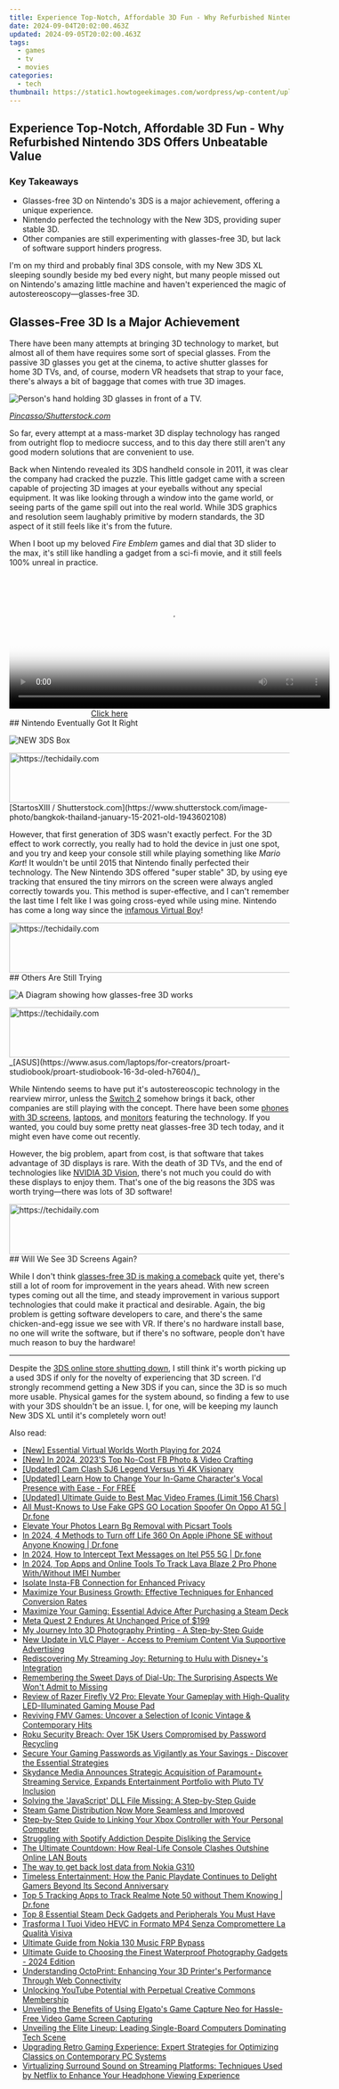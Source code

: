 ```yaml
---
title: Experience Top-Notch, Affordable 3D Fun - Why Refurbished Nintendo 3DS Offers Unbeatable Value
date: 2024-09-04T20:02:00.463Z
updated: 2024-09-05T20:02:00.463Z
tags:
  - games
  - tv
  - movies
categories:
  - tech
thumbnail: https://static1.howtogeekimages.com/wordpress/wp-content/uploads/2024/01/shutterstock_203139925.jpg
---
```


## Experience Top-Notch, Affordable 3D Fun - Why Refurbished Nintendo 3DS Offers Unbeatable Value

### Key Takeaways

* Glasses-free 3D on Nintendo's 3DS is a major achievement, offering a unique experience.
* Nintendo perfected the technology with the New 3DS, providing super stable 3D.
* Other companies are still experimenting with glasses-free 3D, but lack of software support hinders progress.

 I'm on my third and probably final 3DS console, with my New 3DS XL sleeping soundly beside my bed every night, but many people missed out on Nintendo's amazing little machine and haven't experienced the magic of autostereoscopy—glasses-free 3D.

##  Glasses-Free 3D Is a Major Achievement

 There have been many attempts at bringing 3D technology to market, but almost all of them have requires some sort of special glasses. From the passive 3D glasses you get at the cinema, to active shutter glasses for home 3D TVs, and, of course, modern VR headsets that strap to your face, there's always a bit of baggage that comes with true 3D images.

![Person's hand holding 3D glasses in front of a TV.](https://static1.howtogeekimages.com/wordpress/wp-content/uploads/2023/05/shutterstock_351847799.jpg) 

_[Pincasso/Shutterstock.com](https://www.shutterstock.com/image-photo/3dglasses-hand-against-tvscreen-351847799)_

 So far, every attempt at a mass-market 3D display technology has ranged from outright flop to mediocre success, and to this day there still aren't any good modern solutions that are convenient to use.

 Back when Nintendo revealed its 3DS handheld console in 2011, it was clear the company had cracked the puzzle. This little gadget came with a screen capable of projecting 3D images at your eyeballs without any special equipment. It was like looking through a window into the game world, or seeing parts of the game spill out into the real world. While 3DS graphics and resolution seem laughably primitive by modern standards, the 3D aspect of it still feels like it's from the future.

 When I boot up my beloved _Fire Emblem_ games and dial that 3D slider to the max, it's still like handling a gadget from a sci-fi movie, and it still feels 100% unreal in practice.

<!-- affiliate ads begin -->
<span id="1982508">
					<video width="576" height="240" style="cursor:pointer"
           poster="//a.impactradius-go.com/display-clicktoplayimage/1982508.png"
           onclick="if(!this.playClicked){this.play();this.setAttribute('controls',true);this.playClicked=true;}">
	   <source src="//a.impactradius-go.com/display-ad/22993-1982508">
	   <img src="//a.impactradius-go.com/display-clicktoplayimage/1982508.png" style="border: none; height: 100%; width: 100%; object-fit: contain">
	</video>
	<div style="width:360px;text-align:center"><a href="javascript:window.open(decodeURIComponent('https%3A%2F%2Fhomestyler.sjv.io%2Fc%2F5597632%2F1982508%2F22993'), '_blank');void(0);">Click here</a></div>
</span>
<img height="0" width="0" src="https://imp.pxf.io/i/5597632/1982508/22993" style="position:absolute;visibility:hidden;" border="0" />
<!-- affiliate ads end -->
##  Nintendo Eventually Got It Right

![NEW 3DS Box](https://static1.howtogeekimages.com/wordpress/wp-content/uploads/2024/07/new-3ds-box.jpg) 

<!-- affiliate ads begin -->
<a href="https://aligracehair.sjv.io/c/5597632/1975821/19272" target="_top" id="1975821">
  <img src="//a.impactradius-go.com/display-ad/19272-1975821" border="0" alt="https://techidaily.com" width="728" height="90"/>
</a>
<img height="0" width="0" src="https://aligracehair.sjv.io/i/5597632/1975821/19272" style="position:absolute;visibility:hidden;" border="0" />
<!-- affiliate ads end -->
[StartosXIII / Shutterstock.com](https://www.shutterstock.com/image-photo/bangkok-thailand-january-15-2021-old-1943602108)

 However, that first generation of 3DS wasn't exactly perfect. For the 3D effect to work correctly, you really had to hold the device in just one spot, and you try and keep your console still while playing something like _Mario Kart_! It wouldn't be until 2015 that Nintendo finally perfected their technology. The New Nintendo 3DS offered "super stable" 3D, by using eye tracking that ensured the tiny mirrors on the screen were always angled correctly towards you. This method is super-effective, and I can't remember the last time I felt like I was going cross-eyed while using mine. Nintendo has come a long way since the [infamous Virtual Boy](https://buynow-marvelous.techidaily.com/elite-choices-for-your-entertainment-hub-2024s-best-htpcs-reviewed/)!

<!-- affiliate ads begin -->
<a href="https://appsumo.8odi.net/c/5597632/2049364/7443" target="_top" id="2049364">
  <img src="//a.impactradius-go.com/display-ad/7443-2049364" border="0" alt="https://techidaily.com" width="728" height="90"/>
</a>
<img height="0" width="0" src="https://appsumo.8odi.net/i/5597632/2049364/7443" style="position:absolute;visibility:hidden;" border="0" />
<!-- affiliate ads end -->
##  Others Are Still Trying

![A Diagram showing how glasses-free 3D works](https://static1.howtogeekimages.com/wordpress/wp-content/uploads/2023/01/3.jpg) 

<!-- affiliate ads begin -->
<a href="https://aligracehair.sjv.io/c/5597632/1868590/19272" target="_top" id="1868590">
  <img src="//a.impactradius-go.com/display-ad/19272-1868590" border="0" alt="https://techidaily.com" width="728" height="90"/>
</a>
<img height="0" width="0" src="https://aligracehair.sjv.io/i/5597632/1868590/19272" style="position:absolute;visibility:hidden;" border="0" />
<!-- affiliate ads end -->
_[ASUS](https://www.asus.com/laptops/for-creators/proart-studiobook/proart-studiobook-16-3d-oled-h7604/)_

 While Nintendo seems to have put it's autostereoscopic technology in the rearview mirror, unless the [Switch 2](https://video-screen-grab.techidaily.com/in-2024-leveraging-obs-establishing-an-efficient-countdown-clock/) somehow brings it back, other companies are still playing with the concept. There have been some [phones with 3D screens](https://shop-links.co/link/?exclusive=1&publisher_slug=itechdaily19598&url=https%3A%2F%2Fwww.anrdoezrs.net%2Flinks%2F3607085%2Ftype%2Fdlg%2Fsid%2FUUhtgUeUpU2004389%2Fhttps%3A%2F%2Fwww.lg.com%2Fca%255Fen%2Fcell-phones%2Flgp925g%2F), [laptops](https://facebook-video-share.techidaily.com/new-the-most-innovative-list-scouting-the-top-10-free-youtube-studios-for-animation/), and [monitors](https://extra-approaches.techidaily.com/updated-mastering-text-design-with-ae-top-10-tips/) featuring the technology. If you wanted, you could buy some pretty neat glasses-free 3D tech today, and it might even have come out recently.

 However, the big problem, apart from cost, is that software that takes advantage of 3D displays is rare. With the death of 3D TVs, and the end of technologies like [NVIDIA 3D Vision](https://www.nvidia.com/en-in/drivers/GeForce-3D-Drivers-Downloads/), there's not much you could do with these displays to enjoy them. That's one of the big reasons the 3DS was worth trying—there was lots of 3D software!

<!-- affiliate ads begin -->
<a href="https://appsumo.8odi.net/c/5597632/2111965/7443" target="_top" id="2111965">
  <img src="//a.impactradius-go.com/display-ad/7443-2111965" border="0" alt="https://techidaily.com" width="728" height="90"/>
</a>
<img height="0" width="0" src="https://appsumo.8odi.net/i/5597632/2111965/7443" style="position:absolute;visibility:hidden;" border="0" />
<!-- affiliate ads end -->
##  Will We See 3D Screens Again?

 While I don't think [glasses-free 3D is making a comeback](https://technical-tips.techidaily.com/the-ultimate-guide-to-fixing-iphone-camera-focusing-issues/) quite yet, there's still a lot of room for improvement in the years ahead. With new screen types coming out all the time, and steady improvement in various support technologies that could make it practical and desirable. Again, the big problem is getting software developers to care, and there's the same chicken-and-egg issue we see with VR. If there's no hardware install base, no one will write the software, but if there's no software, people don't have much reason to buy the hardware!

---

 Despite the [3DS online store shutting down](https://extra-approaches.techidaily.com/new-mastering-low-light-photos-on-ios-11/), I still think it's worth picking up a used 3DS if only for the novelty of experiencing that 3D screen. I'd strongly recommend getting a New 3DS if you can, since the 3D is so much more usable. Physical games for the system abound, so finding a few to use with your 3DS shouldn't be an issue. I, for one, will be keeping my launch New 3DS XL until it's completely worn out!

<ins class="adsbygoogle"
     style="display:block"
     data-ad-format="autorelaxed"
     data-ad-client="ca-pub-7571918770474297"
     data-ad-slot="1223367746"></ins>



<ins class="adsbygoogle"
     style="display:block"
     data-ad-client="ca-pub-7571918770474297"
     data-ad-slot="8358498916"
     data-ad-format="auto"
     data-full-width-responsive="true"></ins>

<span class="atpl-alsoreadstyle">Also read:</span>
<div><ul>
<li><a href="https://screen-mirroring-recording.techidaily.com/new-essential-virtual-worlds-worth-playing-for-2024/"><u>[New] Essential Virtual Worlds Worth Playing for 2024</u></a></li>
<li><a href="https://facebook-video-content.techidaily.com/new-in-2024-2023s-top-no-cost-fb-photo-and-video-crafting/"><u>[New] In 2024, 2023'S Top  No-Cost FB Photo & Video Crafting</u></a></li>
<li><a href="https://extra-hints.techidaily.com/updated-cam-clash-sj6-legend-versus-yi-4k-visionary/"><u>[Updated] Cam Clash  SJ6 Legend Versus Yi 4K Visionary</u></a></li>
<li><a href="https://extra-guidance.techidaily.com/updated-learn-how-to-change-your-in-game-characters-vocal-presence-with-ease-for-free/"><u>[Updated] Learn How to Change Your In-Game Character's Vocal Presence with Ease - For FREE</u></a></li>
<li><a href="https://screen-video-capture.techidaily.com/updated-ultimate-guide-to-best-mac-video-frames-limit-156-chars/"><u>[Updated] Ultimate Guide to Best Mac Video Frames (Limit  156 Chars)</u></a></li>
<li><a href="https://fake-location.techidaily.com/all-must-knows-to-use-fake-gps-go-location-spoofer-on-oppo-a1-5g-drfone-by-drfone-virtual-android/"><u>All Must-Knows to Use Fake GPS GO Location Spoofer On Oppo A1 5G | Dr.fone</u></a></li>
<li><a href="https://extra-tips.techidaily.com/elevate-your-photos-learn-bg-removal-with-picsart-tools/"><u>Elevate Your Photos  Learn Bg Removal with Picsart Tools</u></a></li>
<li><a href="https://change-location.techidaily.com/in-2024-4-methods-to-turn-off-life-360-on-apple-iphone-se-without-anyone-knowing-drfone-by-drfone-virtual-ios/"><u>In 2024, 4 Methods to Turn off Life 360 On Apple iPhone SE without Anyone Knowing | Dr.fone</u></a></li>
<li><a href="https://android-location-track.techidaily.com/in-2024-how-to-intercept-text-messages-on-itel-p55-5g-drfone-by-drfone-virtual-android/"><u>In 2024, How to Intercept Text Messages on Itel P55 5G | Dr.fone</u></a></li>
<li><a href="https://android-unlock.techidaily.com/in-2024-top-apps-and-online-tools-to-track-lava-blaze-2-pro-phone-withwithout-imei-number-by-drfone-android/"><u>In 2024, Top Apps and Online Tools To Track Lava Blaze 2 Pro Phone With/Without IMEI Number</u></a></li>
<li><a href="https://facebook.techidaily.com/isolate-insta-fb-connection-for-enhanced-privacy/"><u>Isolate Insta-FB Connection for Enhanced Privacy</u></a></li>
<li><a href="https://technical-tips.techidaily.com/maximize-your-business-growth-effective-techniques-for-enhanced-conversion-rates/"><u>Maximize Your Business Growth: Effective Techniques for Enhanced Conversion Rates</u></a></li>
<li><a href="https://buynow-marvelous.techidaily.com/maximize-your-gaming-essential-advice-after-purchasing-a-steam-deck/"><u>Maximize Your Gaming: Essential Advice After Purchasing a Steam Deck</u></a></li>
<li><a href="https://buynow-marvelous.techidaily.com/meta-quest-2-endures-at-unchanged-price-of-199/"><u>Meta Quest 2 Endures At Unchanged Price of $199</u></a></li>
<li><a href="https://buynow-marvelous.techidaily.com/my-journey-into-3d-photography-printing-a-step-by-step-guide/"><u>My Journey Into 3D Photography Printing - A Step-by-Step Guide</u></a></li>
<li><a href="https://buynow-marvelous.techidaily.com/new-update-in-vlc-player-access-to-premium-content-via-supportive-advertising/"><u>New Update in VLC Player - Access to Premium Content Via Supportive Advertising</u></a></li>
<li><a href="https://buynow-marvelous.techidaily.com/rediscovering-my-streaming-joy-returning-to-hulu-with-disneypluss-integration/"><u>Rediscovering My Streaming Joy: Returning to Hulu with Disney+'s Integration</u></a></li>
<li><a href="https://buynow-marvelous.techidaily.com/remembering-the-sweet-days-of-dial-up-the-surprising-aspects-we-wont-admit-to-missing/"><u>Remembering the Sweet Days of Dial-Up: The Surprising Aspects We Won't Admit to Missing</u></a></li>
<li><a href="https://buynow-marvelous.techidaily.com/review-of-razer-firefly-v2-pro-elevate-your-gameplay-with-high-quality-led-illuminated-gaming-mouse-pad/"><u>Review of Razer Firefly V2 Pro: Elevate Your Gameplay with High-Quality LED-Illuminated Gaming Mouse Pad</u></a></li>
<li><a href="https://buynow-marvelous.techidaily.com/reviving-fmv-games-uncover-a-selection-of-iconic-vintage-and-contemporary-hits/"><u>Reviving FMV Games: Uncover a Selection of Iconic Vintage & Contemporary Hits</u></a></li>
<li><a href="https://buynow-marvelous.techidaily.com/roku-security-breach-over-15k-users-compromised-by-password-recycling/"><u>Roku Security Breach: Over 15K Users Compromised by Password Recycling</u></a></li>
<li><a href="https://buynow-marvelous.techidaily.com/secure-your-gaming-passwords-as-vigilantly-as-your-savings-discover-the-essential-strategies/"><u>Secure Your Gaming Passwords as Vigilantly as Your Savings - Discover the Essential Strategies</u></a></li>
<li><a href="https://buynow-marvelous.techidaily.com/skydance-media-announces-strategic-acquisition-of-paramountplus-streaming-service-expands-entertainment-portfolio-with-pluto-tv-inclusion/"><u>Skydance Media Announces Strategic Acquisition of Paramount+ Streaming Service, Expands Entertainment Portfolio with Pluto TV Inclusion</u></a></li>
<li><a href="https://tech-recovery.techidaily.com/solving-the-javascript-dll-file-missing-a-step-by-step-guide/"><u>Solving the 'JavaScript' DLL File Missing: A Step-by-Step Guide</u></a></li>
<li><a href="https://buynow-marvelous.techidaily.com/steam-game-distribution-now-more-seamless-and-improved/"><u>Steam Game Distribution Now More Seamless and Improved</u></a></li>
<li><a href="https://buynow-marvelous.techidaily.com/step-by-step-guide-to-linking-your-xbox-controller-with-your-personal-computer/"><u>Step-by-Step Guide to Linking Your Xbox Controller with Your Personal Computer</u></a></li>
<li><a href="https://buynow-marvelous.techidaily.com/struggling-with-spotify-addiction-despite-disliking-the-service/"><u>Struggling with Spotify Addiction Despite Disliking the Service</u></a></li>
<li><a href="https://buynow-marvelous.techidaily.com/the-ultimate-countdown-how-real-life-console-clashes-outshine-online-lan-bouts/"><u>The Ultimate Countdown: How Real-Life Console Clashes Outshine Online LAN Bouts</u></a></li>
<li><a href="https://techidaily.com/the-way-to-get-back-lost-data-from-nokia-g310-by-fonelab-android-recover-data/"><u>The way to get back lost data from Nokia G310</u></a></li>
<li><a href="https://buynow-marvelous.techidaily.com/timeless-entertainment-how-the-panic-playdate-continues-to-delight-gamers-beyond-its-second-anniversary/"><u>Timeless Entertainment: How the Panic Playdate Continues to Delight Gamers Beyond Its Second Anniversary</u></a></li>
<li><a href="https://android-location-track.techidaily.com/top-5-tracking-apps-to-track-realme-note-50-without-them-knowing-drfone-by-drfone-virtual-android/"><u>Top 5 Tracking Apps to Track Realme Note 50 without Them Knowing | Dr.fone</u></a></li>
<li><a href="https://buynow-marvelous.techidaily.com/top-8-essential-steam-deck-gadgets-and-peripherals-you-must-have/"><u>Top 8 Essential Steam Deck Gadgets and Peripherals You Must Have</u></a></li>
<li><a href="https://some-approaches.techidaily.com/trasforma-i-tuoi-video-hevc-in-formato-mp4-senza-compromettere-la-qualita-visiva/"><u>Trasforma I Tuoi Video HEVC in Formato MP4 Senza Compromettere La Qualità Visiva</u></a></li>
<li><a href="https://android-frp.techidaily.com/ultimate-guide-from-nokia-130-music-frp-bypass-by-drfone-android/"><u>Ultimate Guide from Nokia 130 Music FRP Bypass</u></a></li>
<li><a href="https://buynow-marvelous.techidaily.com/ultimate-guide-to-choosing-the-finest-waterproof-photography-gadgets-2024-edition/"><u>Ultimate Guide to Choosing the Finest Waterproof Photography Gadgets - 2024 Edition</u></a></li>
<li><a href="https://buynow-marvelous.techidaily.com/understanding-octoprint-enhancing-your-3d-printers-performance-through-web-connectivity/"><u>Understanding OctoPrint: Enhancing Your 3D Printer's Performance Through Web Connectivity</u></a></li>
<li><a href="https://youtube-sure.techidaily.com/king-youtube-potential-with-perpetual-creative-commons-membership/"><u>Unlocking YouTube Potential with Perpetual Creative Commons Membership</u></a></li>
<li><a href="https://buynow-marvelous.techidaily.com/unveiling-the-benefits-of-using-elgatos-game-capture-neo-for-hassle-free-video-game-screen-capturing/"><u>Unveiling the Benefits of Using Elgato's Game Capture Neo for Hassle-Free Video Game Screen Capturing</u></a></li>
<li><a href="https://buynow-marvelous.techidaily.com/unveiling-the-elite-lineup-leading-single-board-computers-dominating-tech-scene/"><u>Unveiling the Elite Lineup: Leading Single-Board Computers Dominating Tech Scene</u></a></li>
<li><a href="https://buynow-marvelous.techidaily.com/upgrading-retro-gaming-experience-expert-strategies-for-optimizing-classics-on-contemporary-pc-systems/"><u>Upgrading Retro Gaming Experience: Expert Strategies for Optimizing Classics on Contemporary PC Systems</u></a></li>
<li><a href="https://buynow-marvelous.techidaily.com/virtualizing-surround-sound-on-streaming-platforms-techniques-used-by-netflix-to-enhance-your-headphone-viewing-experience/"><u>Virtualizing Surround Sound on Streaming Platforms: Techniques Used by Netflix to Enhance Your Headphone Viewing Experience</u></a></li>
</ul></div>
